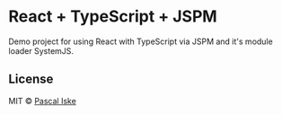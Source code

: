 # React + TypeScript + JSPM

Demo project for using React with TypeScript via JSPM and it's module loader SystemJS.

## License
MIT © [Pascal Iske](https://pascal-iske.de)
